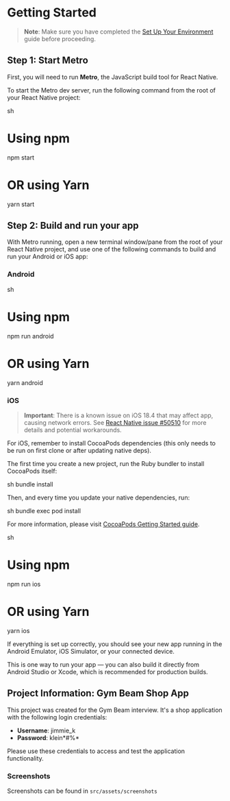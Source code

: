 # Getting Started

> **Note**: Make sure you have completed the [Set Up Your Environment](https://reactnative.dev/docs/set-up-your-environment) guide before proceeding.

## Step 1: Start Metro

First, you will need to run **Metro**, the JavaScript build tool for React Native.

To start the Metro dev server, run the following command from the root of your React Native project:

sh
# Using npm
npm start

# OR using Yarn
yarn start


## Step 2: Build and run your app

With Metro running, open a new terminal window/pane from the root of your React Native project, and use one of the following commands to build and run your Android or iOS app:

### Android

sh
# Using npm
npm run android

# OR using Yarn
yarn android


### iOS

> **Important**: There is a known issue on iOS 18.4 that may affect app, causing network errors. See [React Native issue #50510](https://github.com/facebook/react-native/issues/50510) for more details and potential workarounds.

For iOS, remember to install CocoaPods dependencies (this only needs to be run on first clone or after updating native deps).

The first time you create a new project, run the Ruby bundler to install CocoaPods itself:

sh
bundle install


Then, and every time you update your native dependencies, run:

sh
bundle exec pod install


For more information, please visit [CocoaPods Getting Started guide](https://guides.cocoapods.org/using/getting-started.html).

sh
# Using npm
npm run ios

# OR using Yarn
yarn ios


If everything is set up correctly, you should see your new app running in the Android Emulator, iOS Simulator, or your connected device.

This is one way to run your app — you can also build it directly from Android Studio or Xcode, which is recommended for production builds.

## Project Information: Gym Beam Shop App

This project was created for the Gym Beam interview. It's a shop application with the following login credentials:

- **Username**: jimmie_k
- **Password**: klein*#%*

Please use these credentials to access and test the application functionality.

### Screenshots

Screenshots can be found in `src/assets/screenshots`
